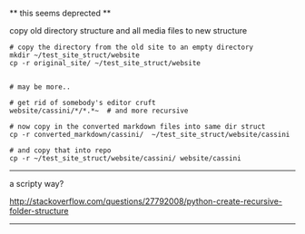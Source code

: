 ** this seems deprected **

copy old directory structure and all media files to new structure

	# copy the directory from the old site to an empty directory
	mkdir ~/test_site_struct/website 
	cp -r original_site/ ~/test_site_struct/website


	# may be more.. 

	# get rid of somebody's editor cruft
	website/cassini/*/*.*~  # and more recursive

	# now copy in the converted markdown files into same dir struct
	cp -r converted_markdown/cassini/  ~/test_site_struct/website/cassini

	# and copy that into repo
	cp -r ~/test_site_struct/website/cassini/ website/cassini


--- 
a scripty way?

http://stackoverflow.com/questions/27792008/python-create-recursive-folder-structure


---
